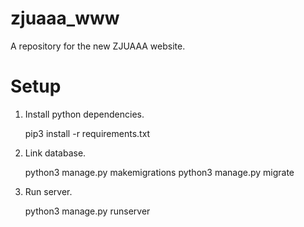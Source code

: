 # zjuaaa_www
A repository for the new ZJUAAA website.

# Setup
1. Install python dependencies.

    pip3 install -r requirements.txt

2. Link database.

    python3 manage.py makemigrations
    python3 manage.py migrate

3. Run server.

    python3 manage.py runserver

    